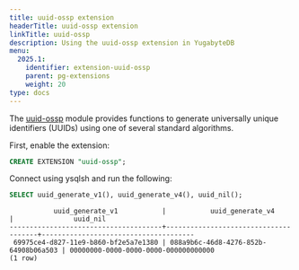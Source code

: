 ```yaml
---
title: uuid-ossp extension
headerTitle: uuid-ossp extension
linkTitle: uuid-ossp
description: Using the uuid-ossp extension in YugabyteDB
menu:
  2025.1:
    identifier: extension-uuid-ossp
    parent: pg-extensions
    weight: 20
type: docs
---
```


The [uuid-ossp](https://www.postgresql.org/docs/15/uuid-ossp.html) module provides functions to generate universally unique identifiers (UUIDs) using one of several standard algorithms.

First, enable the extension:

```sql
CREATE EXTENSION "uuid-ossp";
```

Connect using ysqlsh and run the following:

```sql
SELECT uuid_generate_v1(), uuid_generate_v4(), uuid_nil();
```

```output
           uuid_generate_v1           |           uuid_generate_v4           |               uuid_nil
--------------------------------------+--------------------------------------+--------------------------------------
 69975ce4-d827-11e9-b860-bf2e5a7e1380 | 088a9b6c-46d8-4276-852b-64908b06a503 | 00000000-0000-0000-0000-000000000000
(1 row)
```
